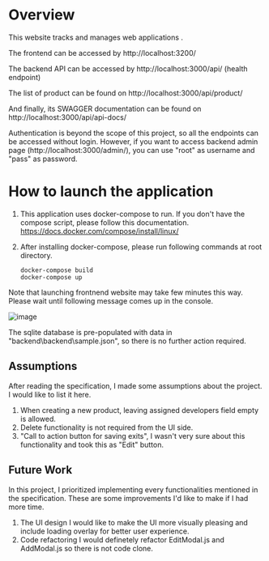 # Overview

This website tracks and manages web applications .

The frontend can be accessed by http://localhost:3200/

The backend API can be accessed by http://localhost:3000/api/ (health endpoint)

The list of product can be found on http://localhost:3000/api/product/

And finally, its SWAGGER documentation can be found on http://localhost:3000/api/api-docs/

Authentication is beyond the scope of this project, so all the endpoints can be accessed without login.
However, if you want to access backend admin page (http://localhost:3000/admin/), you can use "root" as username and "pass" as password.

# How to launch the application

1.  This application uses docker-compose to run. If you don't have the compose script, please follow this documentation.
    https://docs.docker.com/compose/install/linux/

2.  After installing docker-compose, please run following commands at root directory.

        docker-compose build
        docker-compose up

Note that launching frontnend website may take few minutes this way.
Please wait until following message comes up in the console.

![image](https://github.com/nami773/Nanami-Momi-ecc-dssb-IS24-code-challenge-reqTBD/assets/128548019/974f025f-2bef-4875-993a-7225b41db1be)

The sqlite database is pre-populated with data in "backend\backend\sample.json", so there is no further action required.

## Assumptions

After reading the specification, I made some assumptions about the project. I would like to list it here.

1. When creating a new product, leaving assigned developers field empty is allowed.
2. Delete functionality is not required from the UI side.
3. "Call to action button for saving exits", I wasn't very sure about this functionality and took this as "Edit" button.

## Future Work

In this project, I prioritized implementing every functionalities mentioned in the specification.
These are some improvements I'd like to make if I had more time.

1. The UI design
   I would like to make the UI more visually pleasing and include loading overlay for better user experience.
2. Code refactoring
   I would definetely refactor EditModal.js and AddModal.js so there is not code clone.
